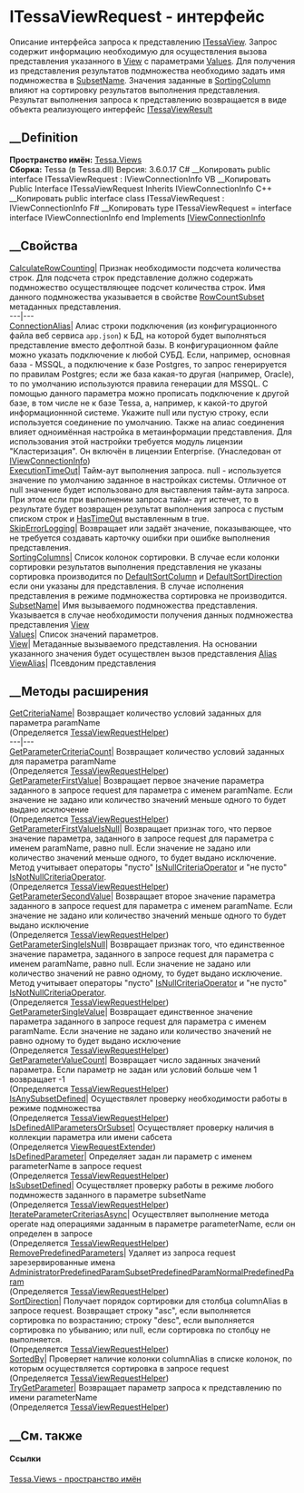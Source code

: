 # ITessaViewRequest - интерфейс
Описание интерфейса запроса к представлению
[ITessaView](T_Tessa_Views_ITessaView.htm). Запрос содержит информацию
необходимую для осуществления вызова представления указанного в
[View](P_Tessa_Views_ITessaViewRequest_View.htm) с параметрами
[Values](P_Tessa_Views_ITessaViewRequest_Values.htm). Для получения из
представления результатов подмножества необходимо задать имя подмножества в
[SubsetName](P_Tessa_Views_ITessaViewRequest_SubsetName.htm). Значения
заданные в [SortingColumn](T_Tessa_Views_SortingColumn.htm) влияют на
сортировку результатов выполнения представления. Результат выполнения запроса
к представлению возвращается в виде объекта реализующего интерфейс
[ITessaViewResult](T_Tessa_Views_ITessaViewResult.htm)
##  __Definition
 **Пространство имён:** [Tessa.Views](N_Tessa_Views.htm)  
 **Сборка:** Tessa (в Tessa.dll) Версия: 3.6.0.17
C# __Копировать
     public interface ITessaViewRequest : IViewConnectionInfo
VB __Копировать
     Public Interface ITessaViewRequest
    	Inherits IViewConnectionInfo
C++ __Копировать
     public interface class ITessaViewRequest : IViewConnectionInfo
F# __Копировать
     type ITessaViewRequest = 
        interface
            interface IViewConnectionInfo
        end
Implements
    [IViewConnectionInfo](T_Tessa_Views_IViewConnectionInfo.htm)
##  __Свойства
[CalculateRowCounting](P_Tessa_Views_ITessaViewRequest_CalculateRowCounting.htm)|
Признак необходимости подсчета количества строк. Для подсчета строк
представление должно содержать подмножество осуществляющее подсчет количества
строк. Имя данного подмножества указывается в свойстве
[RowCountSubset](P_Tessa_Views_Metadata_IViewMetadata_RowCountSubset.htm)
метаданных представления.  
---|---  
[ConnectionAlias](P_Tessa_Views_IViewConnectionInfo_ConnectionAlias.htm)|
Алиас строки подключения (из конфигурационного файла веб сервиса `app.json`) к
БД, на которой будет выполняться представление вместо дефолтной базы. В
конфигурационном файле можно указать подключение к любой СУБД. Если, например,
основная база - MSSQL, а подключение к базе Postgres, то запрос генерируется
по правилам Postgres; если же база какая-то другая (например, Oracle), то по
умолчанию используются правила генерации для MSSQL.
С помощью данного параметра можно прописать подключение к другой базе, в том
числе не к базе Tessa, а, например, к какой-то другой информационнной системе.
Укажите null или пустую строку, если используется соединение по умолчанию.
Также на алиас соединения влияет одноимённая настройка в метаинформации
представления.
Для использования этой настройки требуется модуль лицензии "Кластеризация". Он
включён в лицензии Enterprise.
(Унаследован от [IViewConnectionInfo](T_Tessa_Views_IViewConnectionInfo.htm))  
[ExecutionTimeOut](P_Tessa_Views_ITessaViewRequest_ExecutionTimeOut.htm)|
Тайм-аут выполнения запроса. null \- используется значение по умолчанию
заданное в настройках системы. Отличное от null значение будет использовано
для выставления тайм-аута запроса. При этом если при выполнении запроса тайм-
аут истечет, то в результате будет возвращен результат выполнения запроса с
пустым списком строк и
[HasTimeOut](P_Tessa_Views_ITessaViewResult_HasTimeOut.htm) выставленным в
true.  
[SkipErrorLogging](P_Tessa_Views_ITessaViewRequest_SkipErrorLogging.htm)|
Возвращает или задаёт значение, показывающее, что не требуется создавать
карточку ошибки при ошибке выполнения представления.  
[SortingColumns](P_Tessa_Views_ITessaViewRequest_SortingColumns.htm)|  Список
колонок сортировки. В случае если колонки сортировки результатов выполнения
представления не указаны сортировка производится по
[DefaultSortColumn](P_Tessa_Views_Metadata_IViewMetadata_DefaultSortColumn.htm)
и
[DefaultSortDirection](P_Tessa_Views_Metadata_IViewMetadata_DefaultSortDirection.htm)
если они указаны для представления. В случае исполнения представления в режиме
подмножества сортировка не производится.  
[SubsetName](P_Tessa_Views_ITessaViewRequest_SubsetName.htm)|  Имя вызываемого
подмножества представления. Указывается в случае необходимости получения
данных подмножества представления
[View](P_Tessa_Views_ITessaViewRequest_View.htm)  
[Values](P_Tessa_Views_ITessaViewRequest_Values.htm)|  Список значений
параметров.  
[View](P_Tessa_Views_ITessaViewRequest_View.htm)|  Метаданные вызываемого
представления. На основании указанного значения будет осуществлен вызов
представления [Alias](P_Tessa_Views_Metadata_INamedViewMetadataItem_Alias.htm)  
[ViewAlias](P_Tessa_Views_ITessaViewRequest_ViewAlias.htm)|  Псевдоним
представления  
## __Методы расширения
[GetCriteriaName](M_Tessa_Views_TessaViewRequestHelper_GetCriteriaName.htm)|
Возвращает количество условий заданных для параметра paramName  
(Определяется
[TessaViewRequestHelper](T_Tessa_Views_TessaViewRequestHelper.htm))  
---|---  
[GetParameterCriteriaCount](M_Tessa_Views_TessaViewRequestHelper_GetParameterCriteriaCount.htm)|
Возвращает количество условий заданных для параметра paramName  
(Определяется
[TessaViewRequestHelper](T_Tessa_Views_TessaViewRequestHelper.htm))  
[GetParameterFirstValue](M_Tessa_Views_TessaViewRequestHelper_GetParameterFirstValue.htm)|
Возвращает первое значение параметра заданного в запросе request для параметра
с именем paramName. Если значение не задано или количество значений меньше
одного то будет выдано исключение  
(Определяется
[TessaViewRequestHelper](T_Tessa_Views_TessaViewRequestHelper.htm))  
[GetParameterFirstValueIsNull](M_Tessa_Views_TessaViewRequestHelper_GetParameterFirstValueIsNull.htm)|
Возвращает признак того, что первое значение параметра, заданного в запросе
request для параметра с именем paramName, равно null. Если значение не задано
или количество значений меньше одного, то будет выдано исключение. Метод
учитывает операторы "пусто"
[IsNullCriteriaOperator](T_Tessa_Views_Metadata_Criteria_IsNullCriteriaOperator.htm)
и "не пусто"
[IsNotNullCriteriaOperator](T_Tessa_Views_Metadata_Criteria_IsNotNullCriteriaOperator.htm).  
(Определяется
[TessaViewRequestHelper](T_Tessa_Views_TessaViewRequestHelper.htm))  
[GetParameterSecondValue](M_Tessa_Views_TessaViewRequestHelper_GetParameterSecondValue.htm)|
Возвращает второе значение параметра заданного в запросе request для параметра
с именем paramName. Если значение не задано или количество значений меньше
одного то будет выдано исключение  
(Определяется
[TessaViewRequestHelper](T_Tessa_Views_TessaViewRequestHelper.htm))  
[GetParameterSingleIsNull](M_Tessa_Views_TessaViewRequestHelper_GetParameterSingleIsNull.htm)|
Возвращает признак того, что единственное значение параметра, заданного в
запросе request для параметра с именем paramName, равно null. Если значение не
задано или количество значений не равно одному, то будет выдано исключение.
Метод учитывает операторы "пусто"
[IsNullCriteriaOperator](T_Tessa_Views_Metadata_Criteria_IsNullCriteriaOperator.htm)
и "не пусто"
[IsNotNullCriteriaOperator](T_Tessa_Views_Metadata_Criteria_IsNotNullCriteriaOperator.htm).  
(Определяется
[TessaViewRequestHelper](T_Tessa_Views_TessaViewRequestHelper.htm))  
[GetParameterSingleValue](M_Tessa_Views_TessaViewRequestHelper_GetParameterSingleValue.htm)|
Возвращает единственное значение параметра заданного в запросе request для
параметра с именем paramName. Если значение не задано или количество значений
не равно одному то будет выдано исключение  
(Определяется
[TessaViewRequestHelper](T_Tessa_Views_TessaViewRequestHelper.htm))  
[GetParameterValueCount](M_Tessa_Views_TessaViewRequestHelper_GetParameterValueCount.htm)|
Возвращает число заданных значений параметра. Если параметр не задан или
условий больше чем 1 возвращает -1  
(Определяется
[TessaViewRequestHelper](T_Tessa_Views_TessaViewRequestHelper.htm))  
[IsAnySubsetDefined](M_Tessa_Views_TessaViewRequestHelper_IsAnySubsetDefined.htm)|
Осуществялет проверку необходимости работы в режиме подмножества  
(Определяется
[TessaViewRequestHelper](T_Tessa_Views_TessaViewRequestHelper.htm))  
[IsDefinedAllParametersOrSubset](M_Tessa_Views_Metadata_ViewRequestExtender_IsDefinedAllParametersOrSubset.htm)|
Осуществляет проверку наличия в коллекции параметра или имени сабсета  
(Определяется
[ViewRequestExtender](T_Tessa_Views_Metadata_ViewRequestExtender.htm))  
[IsDefinedParameter](M_Tessa_Views_TessaViewRequestHelper_IsDefinedParameter.htm)|
Определяет задан ли параметр с именем parameterName в запросе request  
(Определяется
[TessaViewRequestHelper](T_Tessa_Views_TessaViewRequestHelper.htm))  
[IsSubsetDefined](M_Tessa_Views_TessaViewRequestHelper_IsSubsetDefined.htm)|
Осуществляет проверку работы в режиме любого подмножеств заданного в параметре
subsetName  
(Определяется
[TessaViewRequestHelper](T_Tessa_Views_TessaViewRequestHelper.htm))  
[IterateParameterCriteriasAsync](M_Tessa_Views_TessaViewRequestHelper_IterateParameterCriteriasAsync.htm)|
Осуществляет выполнение метода operate над операциями заданным в параметре
parameterName, если он определен в запросе  
(Определяется
[TessaViewRequestHelper](T_Tessa_Views_TessaViewRequestHelper.htm))  
[RemovePredefinedParameters](M_Tessa_Views_TessaViewRequestHelper_RemovePredefinedParameters.htm)|
Удаляет из запроса request зарезервированные имена
[AdministratorPredefinedParam](F_Tessa_Views_Parser_SyntaxTree_Expressions_ExpressionConst_AdministratorPredefinedParam.htm)[SubsetPredefinedParam](F_Tessa_Views_Parser_SyntaxTree_Expressions_ExpressionConst_SubsetPredefinedParam.htm)[NormalPredefinedParam](F_Tessa_Views_Parser_SyntaxTree_Expressions_ExpressionConst_NormalPredefinedParam.htm)  
(Определяется
[TessaViewRequestHelper](T_Tessa_Views_TessaViewRequestHelper.htm))  
[SortDirection](M_Tessa_Views_TessaViewRequestHelper_SortDirection.htm)|
Получает порядок сортировки для столбца columnAlias в запросе request.
Возвращает строку "asc", если выполняется сортировка по возрастанию; строку
"desc", если выполняется сортировка по убыванию; или null, если сортировка по
столбцу не выполняется.  
(Определяется
[TessaViewRequestHelper](T_Tessa_Views_TessaViewRequestHelper.htm))  
[SortedBy](M_Tessa_Views_TessaViewRequestHelper_SortedBy.htm)|  Проверяет
наличие колонки columnAlias в списке колонок, по которым осуществляется
сортировка в запросе request  
(Определяется
[TessaViewRequestHelper](T_Tessa_Views_TessaViewRequestHelper.htm))  
[TryGetParameter](M_Tessa_Views_TessaViewRequestHelper_TryGetParameter.htm)|
Возвращает параметр запроса к представлению по имени parameterName  
(Определяется
[TessaViewRequestHelper](T_Tessa_Views_TessaViewRequestHelper.htm))  
##  __См. также
#### Ссылки
[Tessa.Views - пространство имён](N_Tessa_Views.htm)
